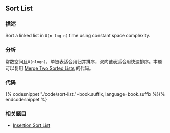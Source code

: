 ## Sort List


### 描述

Sort a linked list in `O(n log n)` time using constant space complexity.


### 分析

常数空间且`O(nlogn)`，单链表适合用归并排序，双向链表适合用快速排序。本题可以复用 [Merge Two Sorted Lists](merge-two-sorted-lists.md) 的代码。


### 代码

{% codesnippet "./code/sort-list."+book.suffix, language=book.suffix %}{% endcodesnippet %}


### 相关题目

* [Insertion Sort List](Insertion-Sort-List.md)
